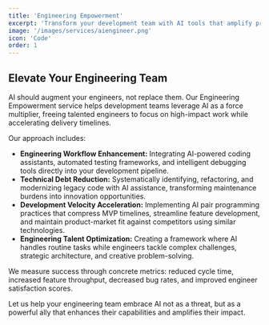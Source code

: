 ```yaml
---
title: 'Engineering Empowerment'
excerpt: 'Transform your development team with AI tools that amplify productivity, eliminate technical debt, and accelerate feature delivery.'
image: '/images/services/aiengineer.png'
icon: 'Code'
order: 1
---
```


## Elevate Your Engineering Team

AI should augment your engineers, not replace them. Our Engineering Empowerment service helps development teams leverage AI as a force multiplier, freeing talented engineers to focus on high-impact work while accelerating delivery timelines.

Our approach includes:

*   **Engineering Workflow Enhancement:** Integrating AI-powered coding assistants, automated testing frameworks, and intelligent debugging tools directly into your development pipeline.
*   **Technical Debt Reduction:** Systematically identifying, refactoring, and modernizing legacy code with AI assistance, transforming maintenance burdens into innovation opportunities.
*   **Development Velocity Acceleration:** Implementing AI pair programming practices that compress MVP timelines, streamline feature development, and maintain product-market fit against competitors using similar technologies.
*   **Engineering Talent Optimization:** Creating a framework where AI handles routine tasks while engineers tackle complex challenges, strategic architecture, and creative problem-solving.

We measure success through concrete metrics: reduced cycle time, increased feature throughput, decreased bug rates, and improved engineer satisfaction scores.

Let us help your engineering team embrace AI not as a threat, but as a powerful ally that enhances their capabilities and amplifies their impact.
